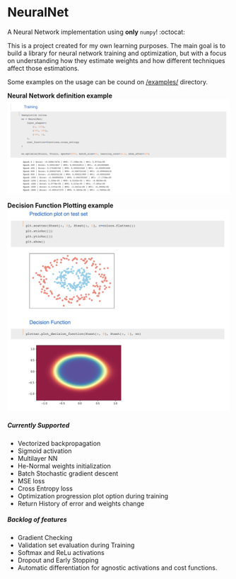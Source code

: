 # NeuralNet

A Neural Network implementation using **only** `numpy`! :octocat:

This is a project created for my own learning purposes. The main goal is to build a library for neural network training and optimization, but with a focus on understanding how they estimate weights and how different techniques affect those estimations.

Some examples on the usage can be cound on [/examples/](https://github.com/next-manuelmartin5/neural-network-implementation/tree/feature/add-cost-functions/examples) directory.


**Neural Network definition example**
![alt text](docs/images/nn-defintion-and-optimization.png)

**Decision Function Plotting example**
![alt text](docs/images/decision-function-plotter.png)


##### Currently Supported
- Vectorized backpropagation
- Sigmoid activation
- Multilayer NN
- He-Normal weights initialization
- Batch Stochastic gradient descent
- MSE loss
- Cross Entropy loss
- Optimization progression plot option during training
- Return History of error and weights change

##### Backlog of features
- Gradient Checking
- Validation set evaluation during Training
- Softmax and ReLu activations
- Dropout and Early Stopping
- Automatic differentiation for agnostic activations and cost functions.
